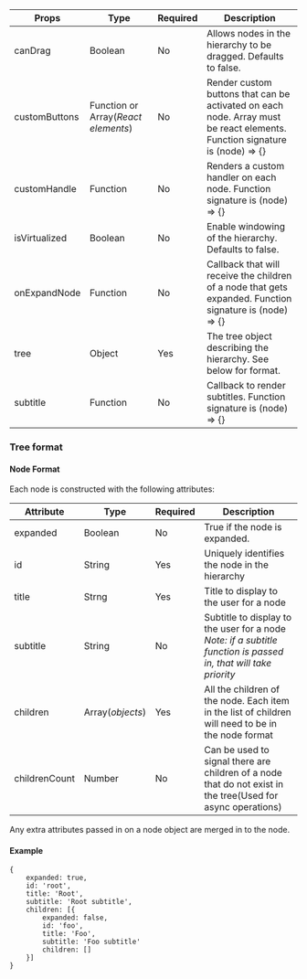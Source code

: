 Props | Type | Required | Description
----- | ---- | -------- | -----------
canDrag | Boolean | No | Allows nodes in the hierarchy to be dragged. Defaults to false.
customButtons | Function or Array(*React elements*) | No | Render custom buttons that can be activated on each node. Array must be react elements. Function signature is (node) => {}
customHandle | Function | No | Renders a custom handler on each node. Function signature is (node) => {}
isVirtualized | Boolean | No | Enable windowing of the hierarchy. Defaults to false.
onExpandNode | Function | No | Callback that will receive the children of a node that gets expanded. Function signature is (node) => {}
tree | Object | Yes | The tree object describing the hierarchy. See below for format.
subtitle | Function | No | Callback to render subtitles. Function signature is (node) => {}

### Tree format

#### Node Format

Each node is constructed with the following attributes:

Attribute | Type | Required | Description
--------- | ---- | -------- | -----------
expanded | Boolean | No | True if the node is expanded.
id | String | Yes | Uniquely identifies the node in the hierarchy
title | Strng | Yes | Title to display to the user for a node
subtitle | String | No | Subtitle to display to the user for a node *Note: if a subtitle function is passed in, that will take priority*
children | Array(*objects*) | Yes | All the children of the node. Each item in the list of children will need to be in the node format
childrenCount | Number | No | Can be used to signal there are children of a node that do not exist in the tree(Used for async operations)


Any extra attributes passed in on a node object are merged in to the node.

#### Example

```
{
	expanded: true,
	id: 'root',
	title: 'Root',
	subtitle: 'Root subtitle',
	children: [{
		expanded: false,
		id: 'foo',
		title: 'Foo',
		subtitle: 'Foo subtitle'
		children: []
	}]
}
```
